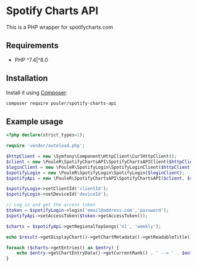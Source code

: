 # Spotify Charts API

This is a PHP wrapper for spotifycharts.com

## Requirements
* PHP ^7.4|^8.0

## Installation
Install it using [Composer](https://getcomposer.org/):

```sh
composer require pouler/spotify-charts-api
```


## Example usage
```php
<?php declare(strict_types=1);

require 'vendor/autoload.php';

$httpClient = new \Symfony\Component\HttpClient\CurlHttpClient();
$client = new \PouleR\SpotifyChartsAPI\SpotifyChartsAPIClient($httpClient);
$loginClient = new \PouleR\SpotifyLogin\SpotifyLoginClient($httpClient);
$spotifyLogin = new \PouleR\SpotifyLogin\SpotifyLogin($loginClient);
$spotifyApi = new \PouleR\SpotifyChartsAPI\SpotifyChartsAPI($client, $spotifyLogin);

$spotifyLogin->setClientId('clientId');
$spotifyLogin->setDeviceId('deviceId');

// Log in and get the access token
$token = $spotifyLogin->login('email@address.com','password');
$spotifyApi->setAccessToken($token->getAccessToken());

$charts = $spotifyApi->getRegionalTopSongs('nl', 'weekly');

echo $result->getDisplayChart()->getChartMetadata()->getReadableTitle() . PHP_EOL;

foreach ($charts->getEntries() as $entry) {
    echo $entry->getChartEntryData()->getCurrentRank() . ' --> ' . $entry->getTrackMetadata()->getTrackName() . PHP_EOL;
}
```
